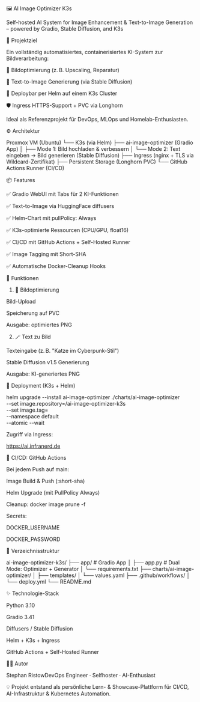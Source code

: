 

🖼️ AI Image Optimizer K3s

Self-hosted AI System for Image Enhancement & Text-to-Image Generation – powered by Gradio, Stable Diffusion, and K3s

🚀 Projektziel

Ein vollständig automatisiertes, containerisiertes KI-System zur Bildverarbeitung:

🔧 Bildoptimierung (z. B. Upscaling, Reparatur)

🎨 Text-to-Image Generierung (via Stable Diffusion)

🧩 Deploybar per Helm auf einem K3s Cluster

🛡️ Ingress HTTPS-Support + PVC via Longhorn

Ideal als Referenzprojekt für DevOps, MLOps und Homelab-Enthusiasten.

⚙️ Architektur

Proxmox VM (Ubuntu)
└── K3s (via Helm)
    ├── ai-image-optimizer (Gradio App)
    │   ├── Mode 1: Bild hochladen & verbessern
    │   └── Mode 2: Text eingeben → Bild generieren (Stable Diffusion)
    ├── Ingress (nginx + TLS via Wildcard-Zertifikat)
    ├── Persistent Storage (Longhorn PVC)
    └── GitHub Actions Runner (CI/CD)

📦 Features

✅ Gradio WebUI mit Tabs für 2 KI-Funktionen

✅ Text-to-Image via HuggingFace diffusers

✅ Helm-Chart mit pullPolicy: Always

✅ K3s-optimierte Ressourcen (CPU/GPU, float16)

✅ CI/CD mit GitHub Actions + Self-Hosted Runner

✅ Image Tagging mit Short-SHA

✅ Automatische Docker-Cleanup Hooks

🧪 Funktionen

1. 🧼 Bildoptimierung

Bild-Upload

Speicherung auf PVC

Ausgabe: optimiertes PNG

2. 🪄 Text zu Bild

Texteingabe (z. B. "Katze im Cyberpunk-Stil")

Stable Diffusion v1.5 Generierung

Ausgabe: KI-generiertes PNG

🚀 Deployment (K3s + Helm)

helm upgrade --install ai-image-optimizer ./charts/ai-image-optimizer \
  --set image.repository=<dein-repo>/ai-image-optimizer-k3s \
  --set image.tag=<kurzer-git-sha> \
  --namespace default \
  --atomic --wait

Zugriff via Ingress:

https://ai.infranerd.de

🤖 CI/CD: GitHub Actions

Bei jedem Push auf main:

Image Build & Push (:short-sha)

Helm Upgrade (mit PullPolicy Always)

Cleanup: docker image prune -f

Secrets:

DOCKER_USERNAME

DOCKER_PASSWORD

📂 Verzeichnisstruktur

ai-image-optimizer-k3s/
├── app/                    # Gradio App
│   ├── app.py             # Dual Mode: Optimizer + Generator
│   └── requirements.txt
├── charts/ai-image-optimizer/
│   ├── templates/
│   └── values.yaml
├── .github/workflows/
│   └── deploy.yml
└── README.md

✨ Technologie-Stack

Python 3.10

Gradio 3.41

Diffusers / Stable Diffusion

Helm + K3s + Ingress

GitHub Actions + Self-Hosted Runner

👨‍💻 Autor

Stephan RistowDevOps Engineer · Selfhoster · AI-Enthusiast

💡 Projekt entstand als persönliche Lern- & Showcase-Plattform für CI/CD, AI-Infrastruktur & Kubernetes Automation.

